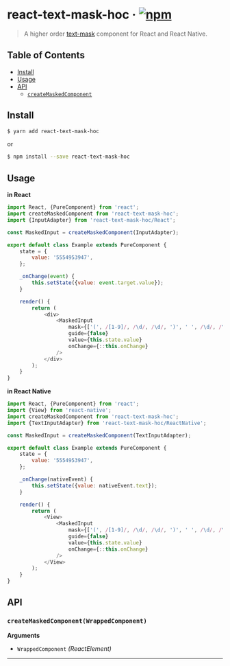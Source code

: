 react-text-mask-hoc · [![npm](https://img.shields.io/npm/v/react-text-mask-hoc.svg)](https://www.npmjs.com/package/react-text-mask-hoc)
===================
> A higher order [text-mask](https://github.com/text-mask/text-mask) component for React and React Native.

## Table of Contents
- [Install](#install)
- [Usage](#usage)
- [API](#api)
  - [`createMaskedComponent`](#createMaskedComponent)

## Install
```sh
$ yarn add react-text-mask-hoc
```
or
```sh
$ npm install --save react-text-mask-hoc
```

## Usage
__in React__
```js
import React, {PureComponent} from 'react';
import createMaskedComponent from 'react-text-mask-hoc';
import {InputAdapter} from 'react-text-mask-hoc/React';

const MaskedInput = createMaskedComponent(InputAdapter);

export default class Example extends PureComponent {
    state = {
        value: '5554953947',
    };

    _onChange(event) {
        this.setState({value: event.target.value});
    }

    render() {
        return (
            <div>
                <MaskedInput
                    mask={['(', /[1-9]/, /\d/, /\d/, ')', ' ', /\d/, /\d/, /\d/, '-', /\d/, /\d/, /\d/, /\d/]}
                    guide={false}
                    value={this.state.value}
                    onChange={::this.onChange}
                />
            </div>
        );
    }
}
```

__in React Native__
```js
import React, {PureComponent} from 'react';
import {View} from 'react-native';
import createMaskedComponent from 'react-text-mask-hoc';
import {TextInputAdapter} from 'react-text-mask-hoc/ReactNative';

const MaskedInput = createMaskedComponent(TextInputAdapter);

export default class Example extends PureComponent {
    state = {
        value: '5554953947',
    };

    _onChange(nativeEvent) {
        this.setState({value: nativeEvent.text});
    }

    render() {
        return (
            <View>
                <MaskedInput
                    mask={['(', /[1-9]/, /\d/, /\d/, ')', ' ', /\d/, /\d/, /\d/, '-', /\d/, /\d/, /\d/, /\d/]}
                    guide={false}
                    value={this.state.value}
                    onChange={::this.onChange}
                />
            </View>
        );
    }
}
```

## API

### `createMaskedComponent(WrappedComponent)`

__Arguments__
- `WrappedComponent` _(ReactElement)_

---
